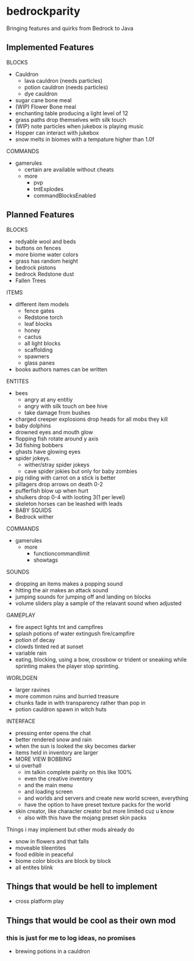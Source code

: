 # bedrockparity
Bringing features and quirks from Bedrock to Java

## Implemented Features

BLOCKS
- Cauldron
  - lava cauldron (needs particles)
  - potion cauldron (needs particles)
  - dye cauldron
- sugar cane bone meal
- (WIP) Flower Bone meal
- enchanting table producing a light level of 12
- grass paths drop themselves with silk touch
- (WIP) note particles when jukebox is playing music
- Hopper can interact with jukebox
- snow melts in biomes with a tempature higher than 1.0f

COMMANDS
- gamerules
  - certain are available without cheats
  - more
    - pvp
    - tntExplodes
    - commandBlocksEnabled


## Planned Features

BLOCKS
- redyable wool and beds
- buttons on fences
- more biome water colors
- grass has random height 
- bedrock pistons
- bedrock Redstone dust
- Fallen Trees

ITEMS
- different item models 
   - fence gates
   - Redstone torch 
   - leaf blocks
   - honey
   - cactus
   - all light blocks
   - scaffolding 
   - spawners
   - glass panes
- books authors names can be written

ENTITES
- bees
  - angry at any entitiy
  - angry with silk touch on bee hive 
  - take damage from bushes 
- charged creeper explosions drop heads for all mobs they kill
- baby dolphins
- drowned eyes and mouth glow
- flopping fish rotate around y axis
- 3d fishing bobbers
- ghasts have glowing eyes
- spider jokeys. 
  - wither/stray spider jokeys
  - cave spider jokies but only for baby zombies
- pig riding with carrot on a stick is better
- pillagers drop arrows on death 0-2
- pufferfish blow up when hurt
- shulkers drop 0-4 with looting 3(1 per level)
- skeleton horses can be leashed with leads
- BABY SQUIDS
- Bedrock wither

COMMANDS
- gamerules
  - more
    - functioncommandlimit
    - showtags

SOUNDS
- dropping an items makes a popping sound
- hitting the air makes an attack sound 
- jumping sounds for jumping off and landing on blocks 
- volume sliders play a sample of the relavant sound when adjusted

GAMEPLAY
- fire aspect lights tnt and campfires
- splash potions of water extingush fire/campfire
- potion of decay
- clowds tinted red at sunset
- variable rain
- eating, blocking, using a bow, crossbow or trident or sneaking while sprinting makes the player stop sprinting.

WORLDGEN
- larger ravines 
- more common ruins and burried treasure
- chunks fade in with transparency rather than pop in
- potion cauldron spawn in witch huts

INTERFACE 
- pressing enter opens the chat
- better rendered snow and rain
- when the sun is looked the sky becomes darker
- items held in inventory are larger
- MORE VIEW BOBBING
- ui overhall
  - im talkin complete pairity on this like 100%
  - even the creative inventory
  - and the main menu
  - and loading screen 
  - and worlds and servers and create new world screen, everything 
  - have the option to have preset texture packs for the world
- skin creator, like character creator but more limited cuz u know
  - also with this have the mojang preset skin packs 


Things i may implement but other mods already do
- snow in flowers and that falls
- moveable tileentites
- food edible in peaceful
- biome color blocks are block by block 
- all entites blink

## Things that would be hell to implement
- cross platform play

## Things that would be cool as their own mod
### this is just for me to log ideas, no promises
- brewing potions in a cauldron
